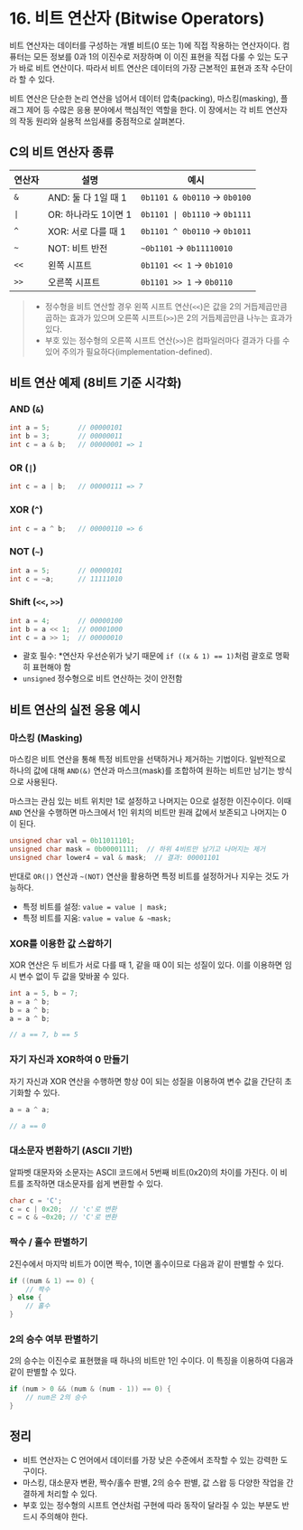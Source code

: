 # 16. 비트 연산자 (Bitwise Operators)

비트 연산자는 데이터를 구성하는 개별 비트(0 또는 1)에 직접 작용하는 연산자이다. 컴퓨터는 모든 정보를 0과 1의 이진수로 저장하며 이 이진 표현을 직접 다룰 수 있는 도구가 바로 비트 연산이다. 따라서 비트 연산은 데이터의 가장 근본적인 표현과 조작 수단이라 할 수 있다.

비트 연산은 단순한 논리 연산을 넘어서 데이터 압축(packing), 마스킹(masking), 플래그 제어 등 수많은 응용 분야에서 핵심적인 역할을 한다. 이 장에서는 각 비트 연산자의 작동 원리와 실용적 쓰임새를 중점적으로 살펴본다.

## C의 비트 연산자 종류

| 연산자 | 설명                 | 예시                          |
| ------ | -------------------- | ----------------------------- |
| `&`    | AND: 둘 다 1일 때 1  | `0b1101 & 0b0110` → `0b0100`  |
| `\|`   | OR: 하나라도 1이면 1 | `0b1101 \| 0b1110` → `0b1111` |
| `^`    | XOR: 서로 다를 때 1  | `0b1101 ^ 0b0110` → `0b1011`  |
| `~`    | NOT: 비트 반전       | `~0b1101` → `0b11110010`      |
| `<<`   | 왼쪽 시프트          | `0b1101 << 1` → `0b1010`      |
| `>>`   | 오른쪽 시프트        | `0b1101 >> 1` → `0b0110`      |

> * 정수형을 비트 연산할 경우 왼쪽 시프트 연산(`<<`)은 값을 2의 거듭제곱만큼 곱하는 효과가 있으며 오른쪽 시프트(`>>`)은 2의 거듭제곱만큼 나누는 효과가 있다.
> * 부호 있는 정수형의 오른쪽 시프트 연산(`>>`)은 컴파일러마다 결과가 다를 수 있어 주의가 필요하다(implementation-defined).

## 비트 연산 예제 (8비트 기준 시각화)

### AND (`&`)
```c
int a = 5;       // 00000101
int b = 3;       // 00000011
int c = a & b;   // 00000001 => 1
```

### OR (`|`)
```c
int c = a | b;   // 00000111 => 7
```

### XOR (`^`)
```c
int c = a ^ b;   // 00000110 => 6
```

### NOT (`~`)
```c
int a = 5;       // 00000101
int c = ~a;      // 11111010
```

### Shift (`<<`, `>>`)
```c
int a = 4;       // 00000100
int b = a << 1;  // 00001000 
int c = a >> 1;  // 00000010 
```

* 괄호 필수: *연산자 우선순위가 낮기 때문에 `if ((x & 1) == 1)`처럼 괄호로 명확히 표현해야 함
* `unsigned` 정수형으로 비트 연산하는 것이 안전함

## 비트 연산의 실전 응용 예시

### 마스킹 (Masking)

마스킹은 비트 연산을 통해 특정 비트만을 선택하거나 제거하는 기법이다. 일반적으로 하나의 값에 대해 `AND(&)` 연산과 마스크(mask)를 조합하여 원하는 비트만 남기는 방식으로 사용된다. 

마스크는 관심 있는 비트 위치만 1로 설정하고 나머지는 0으로 설정한 이진수이다. 이때 `AND` 연산을 수행하면 마스크에서 1인 위치의 비트만 원래 값에서 보존되고 나머지는 0이 된다.

```c
unsigned char val = 0b11011101;
unsigned char mask = 0b00001111;  // 하위 4비트만 남기고 나머지는 제거
unsigned char lower4 = val & mask;  // 결과: 00001101
```

반대로 `OR(|)` 연산과 `~(NOT)` 연산을 활용하면 특정 비트를 설정하거나 지우는 것도 가능하다.

* 특정 비트를 설정: `value = value | mask;`
* 특정 비트를 지움: `value = value & ~mask;`


### XOR를 이용한 값 스왑하기

XOR 연산은 두 비트가 서로 다를 때 1, 같을 때 0이 되는 성질이 있다. 이를 이용하면 임시 변수 없이 두 값을 맞바꿀 수 있다.

```c
int a = 5, b = 7;
a = a ^ b;
b = a ^ b;
a = a ^ b;

// a == 7, b == 5
```

### 자기 자신과 XOR하여 0 만들기

자기 자신과 XOR 연산을 수행하면 항상 0이 되는 성질을 이용하여 변수 값을 간단히 초기화할 수 있다.

```c
a = a ^ a;

// a == 0
```

### 대소문자 변환하기 (ASCII 기반)

알파벳 대문자와 소문자는 ASCII 코드에서 5번째 비트(0x20)의 차이를 가진다. 이 비트를 조작하면 대소문자를 쉽게 변환할 수 있다.

```c
char c = 'C';
c = c | 0x20;  // 'c'로 변환
c = c & ~0x20; // 'C'로 변환
```

### 짝수 / 홀수 판별하기

2진수에서 마지막 비트가 0이면 짝수, 1이면 홀수이므로 다음과 같이 판별할 수 있다.

```c
if ((num & 1) == 0) {
    // 짝수
} else {
    // 홀수
}
```

### 2의 승수 여부 판별하기

2의 승수는 이진수로 표현했을 때 하나의 비트만 1인 수이다. 이 특징을 이용하여 다음과 같이 판별할 수 있다.

```c
if (num > 0 && (num & (num - 1)) == 0) {
    // num은 2의 승수
}
```

## 정리

* 비트 연산자는 C 언어에서 데이터를 가장 낮은 수준에서 조작할 수 있는 강력한 도구이다.
* 마스킹, 대소문자 변환, 짝수/홀수 판별, 2의 승수 판별, 값 스왑 등 다양한 작업을 간결하게 처리할 수 있다.
* 부호 있는 정수형의 시프트 연산처럼 구현에 따라 동작이 달라질 수 있는 부분도 반드시 주의해야 한다.
